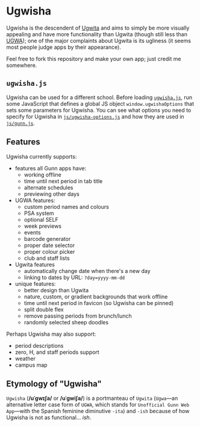 # Ugwisha

Ugwisha is the descendent of [Ugwita](https://orbiit.github.io/gunn-web-app/lite/) and aims to simply be more visually appealing and have more functionality than Ugwita (though still less than [UGWA](https://orbiit.github.io/gunn-web-app/)); one of the major complaints about Ugwita is its ugliness (it seems most people judge apps by their appearance).

Feel free to fork this repository and make your own app; just credit me somewhere.

## `ugwisha.js`

Ugwisha can be used for a different school. Before loading [`ugwisha.js`](./ugwisha.js), run some JavaScript that defines a global JS object `window.ugwishaOptions` that sets some parameters for Ugwisha. You can see what options you need to specify for Ugwisha in [`js/ugwisha-options.js`](js/ugwisha-options.js) and how they are used in [`js/gunn.js`](./js/gunn.js).

## Features

Ugwisha currently supports:

- features all Gunn apps have:
  - working offline
  - time until next period in tab title
  - alternate schedules
  - previewing other days
- UGWA features:
  - custom period names and colours
  - PSA system
  - optional SELF
  - week previews
  - events
  - barcode generator
  - proper date selector
  - proper colour picker
  - club and staff lists
- Ugwita features
  - automatically change date when there's a new day
  - linking to dates by URL: `?day=yyyy-mm-dd`
- unique features:
  - better design than Ugwita
  - nature, custom, or gradient backgrounds that work offline
  - time until next period in favicon (so Ugwisha can be pinned)
  - split double flex
  - remove passing periods from brunch/lunch
  - randomly selected sheep doodles

Perhaps Ugwisha may also support:

- period descriptions
- zero, H, and staff periods support
- weather
- campus map

## Etymology of "Ugwisha"

`Ugwisha` (**/uˈɡwɪʃa/** or **/uˈɡwiʃa/**) is a portmanteau of `Ugwita` (`Ugwa`&mdash;an alternative letter case form of `UGWA`, which stands for `Unofficial Gunn Web App`&mdash;with the Spanish feminine diminutive `-ita`) and `-ish` because of how Ugwisha is not as functional... *ish*.
